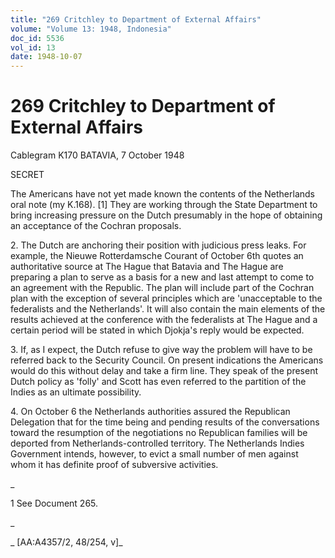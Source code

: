 ```yaml
---
title: "269 Critchley to Department of External Affairs"
volume: "Volume 13: 1948, Indonesia"
doc_id: 5536
vol_id: 13
date: 1948-10-07
---
```


# 269 Critchley to Department of External Affairs

Cablegram K170 BATAVIA, 7 October 1948

SECRET

The Americans have not yet made known the contents of the Netherlands oral note (my K.168). [1] They are working through the State Department to bring increasing pressure on the Dutch presumably in the hope of obtaining an acceptance of the Cochran proposals.

2\. The Dutch are anchoring their position with judicious press leaks. For example, the Nieuwe Rotterdamsche Courant of October 6th quotes an authoritative source at The Hague that Batavia and The Hague are preparing a plan to serve as a basis for a new and last attempt to come to an agreement with the Republic. The plan will include part of the Cochran plan with the exception of several principles which are 'unacceptable to the federalists and the Netherlands'. It will also contain the main elements of the results achieved at the conference with the federalists at The Hague and a certain period will be stated in which Djokja's reply would be expected.

3\. If, as I expect, the Dutch refuse to give way the problem will have to be referred back to the Security Council. On present indications the Americans would do this without delay and take a firm line. They speak of the present Dutch policy as 'folly' and Scott has even referred to the partition of the Indies as an ultimate possibility.

4\. On October 6 the Netherlands authorities assured the Republican Delegation that for the time being and pending results of the conversations toward the resumption of the negotiations no Republican families will be deported from Netherlands-controlled territory. The Netherlands Indies Government intends, however, to evict a small number of men against whom it has definite proof of subversive activities.

_

1 See Document 265.

_

_ [AA:A4357/2, 48/254, v]_
